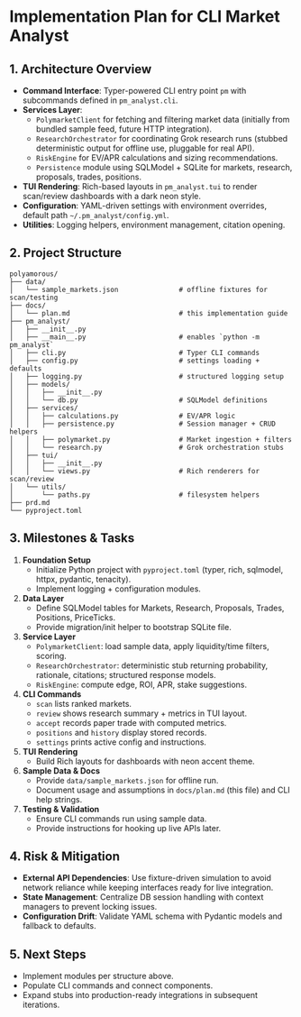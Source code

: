 # Implementation Plan for CLI Market Analyst

## 1. Architecture Overview
- **Command Interface**: Typer-powered CLI entry point `pm` with subcommands defined in `pm_analyst.cli`.
- **Services Layer**:
  - `PolymarketClient` for fetching and filtering market data (initially from bundled sample feed, future HTTP integration).
  - `ResearchOrchestrator` for coordinating Grok research runs (stubbed deterministic output for offline use, pluggable for real API).
  - `RiskEngine` for EV/APR calculations and sizing recommendations.
  - `Persistence` module using SQLModel + SQLite for markets, research, proposals, trades, positions.
- **TUI Rendering**: Rich-based layouts in `pm_analyst.tui` to render scan/review dashboards with a dark neon style.
- **Configuration**: YAML-driven settings with environment overrides, default path `~/.pm_analyst/config.yml`.
- **Utilities**: Logging helpers, environment management, citation opening.

## 2. Project Structure
```
polyamorous/
├── data/
│   └── sample_markets.json               # offline fixtures for scan/testing
├── docs/
│   └── plan.md                           # this implementation guide
├── pm_analyst/
│   ├── __init__.py
│   ├── __main__.py                       # enables `python -m pm_analyst`
│   ├── cli.py                            # Typer CLI commands
│   ├── config.py                         # settings loading + defaults
│   ├── logging.py                        # structured logging setup
│   ├── models/
│   │   ├── __init__.py
│   │   └── db.py                         # SQLModel definitions
│   ├── services/
│   │   ├── calculations.py               # EV/APR logic
│   │   ├── persistence.py                # Session manager + CRUD helpers
│   │   ├── polymarket.py                 # Market ingestion + filters
│   │   └── research.py                   # Grok orchestration stubs
│   ├── tui/
│   │   ├── __init__.py
│   │   └── views.py                      # Rich renderers for scan/review
│   └── utils/
│       └── paths.py                      # filesystem helpers
├── prd.md
└── pyproject.toml
```

## 3. Milestones & Tasks

1. **Foundation Setup**
   - Initialize Python project with `pyproject.toml` (typer, rich, sqlmodel, httpx, pydantic, tenacity).
   - Implement logging + configuration modules.
2. **Data Layer**
   - Define SQLModel tables for Markets, Research, Proposals, Trades, Positions, PriceTicks.
   - Provide migration/init helper to bootstrap SQLite file.
3. **Service Layer**
   - `PolymarketClient`: load sample data, apply liquidity/time filters, scoring.
   - `ResearchOrchestrator`: deterministic stub returning probability, rationale, citations; structured response models.
   - `RiskEngine`: compute edge, ROI, APR, stake suggestions.
4. **CLI Commands**
   - `scan` lists ranked markets.
   - `review` shows research summary + metrics in TUI layout.
   - `accept` records paper trade with computed metrics.
   - `positions` and `history` display stored records.
   - `settings` prints active config and instructions.
5. **TUI Rendering**
   - Build Rich layouts for dashboards with neon accent theme.
6. **Sample Data & Docs**
   - Provide `data/sample_markets.json` for offline run.
   - Document usage and assumptions in `docs/plan.md` (this file) and CLI help strings.
7. **Testing & Validation**
   - Ensure CLI commands run using sample data.
   - Provide instructions for hooking up live APIs later.

## 4. Risk & Mitigation
- **External API Dependencies**: Use fixture-driven simulation to avoid network reliance while keeping interfaces ready for live integration.
- **State Management**: Centralize DB session handling with context managers to prevent locking issues.
- **Configuration Drift**: Validate YAML schema with Pydantic models and fallback to defaults.

## 5. Next Steps
- Implement modules per structure above.
- Populate CLI commands and connect components.
- Expand stubs into production-ready integrations in subsequent iterations.
